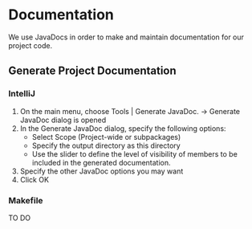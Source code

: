 # Documentation
We use JavaDocs in order to make and maintain documentation for our project code.
## Generate Project Documentation 
### IntelliJ
1. On the main menu, choose Tools | Generate JavaDoc. -> Generate JavaDoc dialog is opened
2. In the Generate JavaDoc dialog, specify the following options:
   * Select Scope (Project-wide or subpackages)
   * Specify the output directory as this directory
   * Use the slider to define the level of visibility of members to be included in the generated documentation.
3. Specify the other JavaDoc options you may want
4. Click OK
### Makefile
TO DO